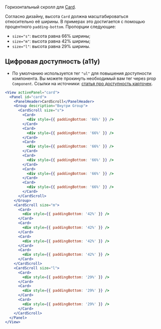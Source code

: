 Горизонтальный скролл для [Card](#!/Card).

Согласно дизайну, высота `Card` должна масштабироваться относительно её ширины. В примерах это достигается с помощью процентного `padding-bottom`. Пропорции следующие:

- `size="s"`: высота равна 66% ширины;
- `size="m"`: высота равна 42% ширины;
- `size="l"`: высота равна 29% ширины.

## Цифровая доступность (a11y)

- По умолчанию используется тег `"ul"` для повышения доступности компонента. Вы можете прокинуть необходимый вам тег через prop `Component`.
  Ссылки на источники: [статья про доступность карточек](https://inclusive-components.design/cards/).

```jsx
<View activePanel="card">
  <Panel id="card">
    <PanelHeader>CardScroll</PanelHeader>
    <Group description="Внутри Group">
      <CardScroll size="s">
        <Card>
          <div style={{ paddingBottom: '66%' }} />
        </Card>
        <Card>
          <div style={{ paddingBottom: '66%' }} />
        </Card>
        <Card>
          <div style={{ paddingBottom: '66%' }} />
        </Card>
        <Card>
          <div style={{ paddingBottom: '66%' }} />
        </Card>
        <Card>
          <div style={{ paddingBottom: '66%' }} />
        </Card>
        <Card>
          <div style={{ paddingBottom: '66%' }} />
        </Card>
      </CardScroll>
    </Group>
    <CardScroll size="m">
      <Card>
        <div style={{ paddingBottom: '42%' }} />
      </Card>
      <Card>
        <div style={{ paddingBottom: '42%' }} />
      </Card>
      <Card>
        <div style={{ paddingBottom: '42%' }} />
      </Card>
      <Card>
        <div style={{ paddingBottom: '42%' }} />
      </Card>
    </CardScroll>
    <CardScroll size="l">
      <Card>
        <div style={{ paddingBottom: '29%' }} />
      </Card>
      <Card>
        <div style={{ paddingBottom: '29%' }} />
      </Card>
      <Card>
        <div style={{ paddingBottom: '29%' }} />
      </Card>
    </CardScroll>
  </Panel>
</View>
```
